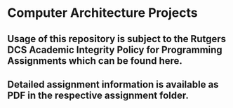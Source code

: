 # Computer Architecture Projects

## Usage of this repository is subject to the Rutgers DCS Academic Integrity Policy for Programming Assignments which can be found here.

## Detailed assignment information is available as PDF in the respective assignment folder.
